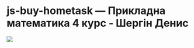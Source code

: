 # js-buy-hometask — Прикладна математика 4 курс - Шергін Денис

![](http://i.imgur.com/UWoswDG.png)
